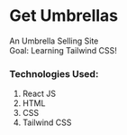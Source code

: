 # Get Umbrellas
An Umbrella Selling Site <br>
Goal: Learning Tailwind CSS!

### Technologies Used:
1. React JS
2. HTML
3. CSS
4. Tailwind CSS
